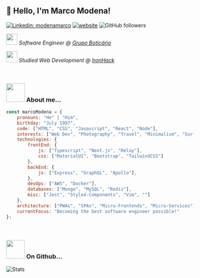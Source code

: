 <h2>👋 Hello, I'm Marco Modena!</h2>

[![Linkedin: modenamarco](https://img.shields.io/badge/-modenamarco-lightgrey?style=flat-square&logo=Linkedin&logoColor=white&link=https://www.linkedin.com/in/modenamarco/)](https://www.linkedin.com/in/modenamarco/)
[![website](https://img.shields.io/badge/-website-lightgrey?&style=flat-square&logo=Google-Chrome&logoColor=white&link=https://mmodena.dev/)](https://mmodena.dev/)
![GitHub followers](https://img.shields.io/github/followers/Anedom?label=Follow&style=flat-square&logo=github&labelColor=lightgrey&color=success)

<p><em><img src="https://camo.githubusercontent.com/40dff491d4e8123af55298ef908faedb66c463e5/68747470733a2f2f6d656469612e67697068792e636f6d2f6d656469612f57556c706c634d704f43456d5447427442572f67697068792e676966" width="30"> Software Engineer @ <a href="https://www.grupoboticario.com.br/">Grupo Boticário</a></em></p>
<p><em><img src="https://media.giphy.com/media/h8HgkqabhYyq8iRSp0/giphy.gif" width="30"> Studied Web Development @ <a href="https://www.ironhack.com/">IronHack</a></em></p>

<br/>

### <img src="https://media.giphy.com/media/iIephUVYDziLt2uOy9/giphy.gif" width="50"> About me... 

```javascript
const marcoModena = {
    pronouns: "He" | "Him",
    birthday: "July 1997",
    code: ["HTML", "CSS", "Javascript", "React", "Node"],
    interests: ["Web Dev", "Photography", "Travel", "Minimalism", "Surfing"],
    technologies: {
        frontEnd: {
            js: ["Typescript", "Next.js", "Relay"],
            css: ["MaterialUI", "Bootstrap", "TailwindCSS"]
        },
        backEnd: {
            js: ["Express", "GraphQL", "Apollo"],
        },
        devOps: ["AWS", "Docker"],
        databases: ["Mongo", "MySQL", "Redis"],
        misc: ["Jest", "Styled-Components", "Vim", ""]
    },
    architecture: ["PWAs", "SPAs", "Micro-Frontends", "Micro-Services"],
    currentFocus: "Becoming the best software engineer possible!"
};
```

<br/>

### <img src="https://media.giphy.com/media/KzJkzjggfGN5Py6nkT/giphy.gif" width="50"> On Github... 

![Stats](https://github-readme-stats.vercel.app/api?username=Anedom&show_icons=true&hide_border=true&theme=graywhite)
